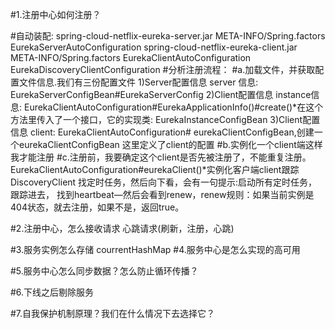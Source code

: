 #1.注册中心如何注册？

 #自动装配:
   spring-cloud-netflix-eureka-server.jar META-INFO/Spring.factors EurekaServerAutoConfiguration
   spring-cloud-netflix-eureka-client.jar META-INFO/Spring.factors EurekaClientAutoConfiguration EurekaDiscoveryClientConfiguration
#分析注册流程：
#a.加载文件，并获取配置文件信息.我们有三份配置文件
    1)Server配置信息 server 信息: EurekaServerConfigBean#EurekaServerConfig
    2)Client配置信息 instance信息: EurekaClientAutoConfiguration#EurekaApplicationInfo()#create()*在这个方法里传入了一个接口，它的实现类: EurekaInstanceConfigBean
    3)Client配置信息 client:  EurekaClientAutoConfiguration# eurekaClientConfigBean,创建一个eurekaClientConfigBean 这里定义了client的配置
#b.实例化一个client端这样我才能注册
#c.注册前，我要确定这个client是否先被注册了，不能重复注册。
    EurekaClientAutoConfiguration#eurekaClient()*实例化客户端client跟踪
    DiscoveryClient  找定时任务，然后向下看，会有一句提示:启动所有定时任务，跟踪进去，
    找到heartbeat—然后会看到renew，renew规则：如果当前实例是404状态，就去注册，如果不是，返回true。



#2.注册中心，怎么接收请求
  心跳请求(刷新，注册，心跳)
  
#3.服务实例怎么存储
   courrentHashMap
#4.服务中心是怎么实现的高可用

#5.服务中心怎么同步数据？怎么防止循环传播？

#6.下线之后剔除服务

#7.自我保护机制原理？我们在什么情况下去选择它？